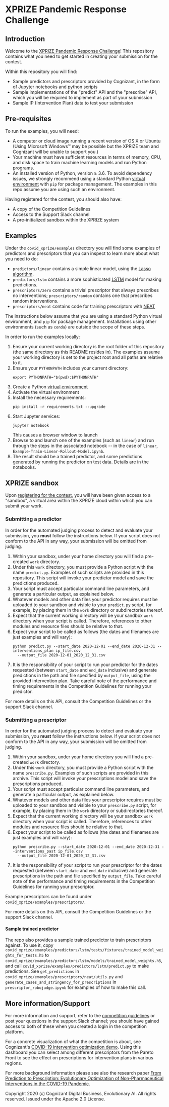# XPRIZE Pandemic Response Challenge

## Introduction
Welcome to the [XPRIZE Pandemic Response Challenge](https://xprize.org/pandemicresponse)! This repository contains what you need to get started in creating your submission for the
contest.

Within this repository you will find:
* Sample predictors and prescriptors provided by Cognizant, in the form of Jupyter notebooks and python scripts
* Sample implementations of the "predict" API and the "prescribe" API, which you will be required to implement 
as part of your submission
* Sample IP (Intervention Plan) data to test your submission

## Pre-requisites
To run the examples, you will need:
* A computer or cloud image running a recent version of OS X or Ubuntu (Using Microsoft Windows™ may be possible but
the XPRIZE team and Cognizant will be unable to support you.) 
* Your machine must have sufficient resources in terms of memory, CPU, and disk space to train machine learning models 
and run Python programs.
* An installed version of Python, version ≥ 3.6. To avoid dependency issues, we strongly recommend using a standard Python [virtual environment](https://docs.python.org/3/tutorial/venv.html) with `pip` for package management. The examples in this repo assume you are using such an environment.

Having registered for the contest, you should also have:
* A copy of the Competition Guidelines
* Access to the Support Slack channel
* A pre-initialized sandbox within the XPRIZE system

## Examples
Under the `covid_xprize/examples` directory you will find some examples of predictors and prescriptors that you can 
inspect to learn more about what you need to do:
* `predictors/linear` contains a simple linear model, using the 
[Lasso algorithm](https://en.wikipedia.org/wiki/Lasso_(statistics)).
* `predictors/lstm` contains a more sophisticated [LSTM](https://en.wikipedia.org/wiki/Long_short-term_memory) 
model for making predictions.
* `prescriptors/zero` contains a trivial prescriptor that always prescribes no interventions; 
`prescriptors/random` contains one that prescribes random interventions.
* `prescriptors/neat` contains code for training prescriptors with [NEAT](https://en.wikipedia.org/wiki/Neuroevolution_of_augmenting_topologies)
 
The instructions below assume that you are using a standard Python virtual environment, and `pip` for package 
management. Installations using other environments (such as `conda`) are outside the scope of these steps.

In order to run the examples locally:
1. Ensure your current working directory is the root folder of this repository (the same directory as this README 
resides in). The examples assume your working directory is set to the project root and all paths are relative to 
it.
1. Ensure your `PYTHONPATH` includes your current directory:
    ```shell script
    export PYTHONPATH="$(pwd):$PYTHONPATH"
    ```
1. Create a Python [virtual environment](https://docs.python.org/3/tutorial/venv.html)
1. Activate the virtual environment
1. Install the necessary requirements:
    ```shell script
    pip install -r requirements.txt --upgrade
    ```    
1. Start Jupyter services:
    ```shell script
    jupyter notebook
    ```
    This causes a browser window to launch
1.  Browse to and launch one of the examples (such as `linear`) and run through the steps in the associated 
notebook -- in the case of `linear`, `Example-Train-Linear-Rollout-Model.ipynb`.
1. The result should be a trained predictor, and some predictions generated by running the predictor on test data. 
Details are in the notebooks.

## XPRIZE sandbox
Upon [registering for the contest](https://xprize.org/pandemicresponse), you will have been given access to a "sandbox", 
a virtual area within the XPRIZE cloud within which you can submit your work. 

### Submitting a predictor

In order for the automated judging process to detect and evaluate your submission, you **must** follow the 
instructions below. If your script does not conform to the API in any way, your submission will be omitted from 
judging.

1. Within your sandbox, under your home directory you will find a pre-created `work` directory.
1. Under this `work` directory, you must provide a Python script with the name `predict.py`. Examples of such scripts 
are provided in this repository. This script will invoke your predictor model and save the predictions produced.
1. Your script must accept particular command line parameters, and generate a particular output, as explained below. 
1. Whatever models and other data files your predictor requires must be uploaded to your sandbox and visible to your 
`predict.py` script, for example, by placing them in the `work` directory or subdirectories thereof.
1. Expect that the current working directory will be your sandbox `work` directory when your script is called. Therefore, 
references to other modules and resource files should be relative to that.
1. Expect your script to be called as follows (the dates and filenames are just examples and will vary):
    ```shell script
    python predict.py --start_date 2020-12-01 --end_date 2020-12-31 --interventions_plan ip_file.csv 
      --output_file 2020-12-01_2020_12_31.csv 
    ```
1. It is the responsibility of your script to run your predictor for the dates requested 
(between `start_date` and `end_date` inclusive) and generate predictions in the path and file specified by 
`output_file`, using the provided intervention plan. Take careful note of the performance and timing requirements 
in the Competition Guidelines for running your predictor. 

For more details on this API, consult the Competition Guidelines or the support Slack channel.

### Submitting a prescriptor

In order for the automated judging process to detect and evaluate your submission, you **must** follow the 
instructions below. If your script does not conform to the API in any way, your submission will be omitted from 
judging.

1. Within your sandbox, under your home directory you will find a pre-created `work` directory.
1. Under this `work` directory, you must provide a Python script with the name `prescribe.py`. Examples of such scripts 
are provided in this archive. This script will invoke your prescriptions model and save the prescriptions produced.
1. Your script must accept particular command line parameters, and generate a particular output, as explained below. 
1. Whatever models and other data files your prescriptor requires must be uploaded to your sandbox and visible to your 
`prescribe.py` script, for example, by placing them in the `work` directory or subdirectories thereof.
1. Expect that the current working directory will be your sandbox `work` directory when your script is called. Therefore, 
references to other modules and resource files should be relative to that.
1. Expect your script to be called as follows (the dates and filenames are just examples and will vary):
    ```shell script
    python prescribe.py --start_date 2020-12-01 --end_date 2020-12-31 --interventions_past ip_file.csv 
      --output_file 2020-12-01_2020_12_31.csv 
    ```
1. It is the responsibility of your script to run your prescriptor for the dates requested 
(between `start_date` and `end_date` inclusive) and generate prescriptions in the path and file specified by 
`output_file`. Take careful note of the performance and timing requirements 
in the Competition Guidelines for running your prescriptor. 

Example prescriptors can be found under `covid_xprize/examples/prescriptors/`.

For more details on this API, consult the Competition Guidelines or the support Slack channel.


#### Sample trained predictor

The repo also provides a sample trained predictor to train prescriptors against.
To use it, copy `covid_xprize/examples/predictors/lstm/tests/fixtures/trained_model_weights_for_tests.h5` 
to `covid_xprize/examples/predictors/lstm/models/trained_model_weights.h5`,
and call `covid_xprize/examples/predictors/lstm/predict.py` to make predictions.
See `get_predictions` in `covid_xprize/examples/prescriptors/neat/utils.py` and
`generate_cases_and_stringency_for_prescriptions` in `prescriptor_robojudge.ipynb` for examples of how to make 
this call.


## More information/Support
For more information and support, refer to the [competition guidelines](https://xprize.org/pandemicresponse)
or post your questions in the support Slack channel; you should have gained access to both of these when you created a 
login in the competition platform.

For a concrete visualization of what the competition is about, see Cognizant's 
[COVID-19 intervention optimization demo](https://evolution.ml/demos/npidashboard/). Using this dashboard you can 
select among different prescriptors from the Pareto Front to see the effect on prescriptions for intervention plans 
in various regions.

For more background information please see also the research paper 
[From Prediction to Prescription: Evolutionary Optimization of Non-Pharmaceutical Interventions in the COVID-19 Pandemic](https://arxiv.org/abs/2005.13766). 

Copyright 2020 (c) Cognizant Digital Business, Evolutionary AI. All rights reserved. Issued under the Apache 2.0 License.
